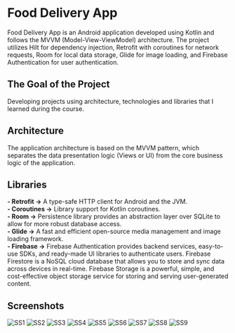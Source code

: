 # Food Delivery App
Food Delivery App is an Android application developed using Kotlin and follows the MVVM (Model-View-ViewModel) architecture. The project utilizes Hilt for dependency injection, Retrofit with coroutines for network requests, Room for local data storage, Glide for image loading, and Firebase Authentication for user authentication.

## The Goal of the Project
Developing projects using architecture, technologies and libraries that I learned during the course.

## Architecture
The application architecture is based on the MVVM pattern, which separates the data presentation logic (Views or UI) from the core business logic of the application.

## Libraries
**- Retrofit ->** A type-safe HTTP client for Android and the JVM. <br/>
**- Coroutines ->** Library support for Kotlin coroutines. <br/>
**- Room ->** Persistence library provides an abstraction layer over SQLite to allow for more robust database access. <br/>
**- Glide ->** A fast and efficient open-source media management and image loading framework. <br/>
**- Firebase ->**  Firebase Authentication provides backend services, easy-to-use SDKs, and ready-made UI libraries to authenticate users. Firebase Firestore is a NoSQL cloud database that allows you to store and sync data across devices in real-time. Firebase Storage is a powerful, simple, and cost-effective object storage service for storing and serving user-generated content.

## Screenshots
![SS1](https://github.com/cevdetkilickeser/YemApp/blob/main/app/src/main/res/drawable/ss1.png)
![SS2](https://github.com/cevdetkilickeser/YemApp/blob/main/app/src/main/res/drawable/ss2.png)
![SS3](https://github.com/cevdetkilickeser/YemApp/blob/main/app/src/main/res/drawable/ss3.png)
![SS4](https://github.com/cevdetkilickeser/YemApp/blob/main/app/src/main/res/drawable/ss4.png)
![SS5](https://github.com/cevdetkilickeser/YemApp/blob/main/app/src/main/res/drawable/ss5.png)
![SS6](https://github.com/cevdetkilickeser/YemApp/blob/main/app/src/main/res/drawable/ss6.png)
![SS7](https://github.com/cevdetkilickeser/YemApp/blob/main/app/src/main/res/drawable/ss7.png)
![SS8](https://github.com/cevdetkilickeser/YemApp/blob/main/app/src/main/res/drawable/ss8.png)
![SS9](https://github.com/cevdetkilickeser/YemApp/blob/main/app/src/main/res/drawable/ss9.png)

